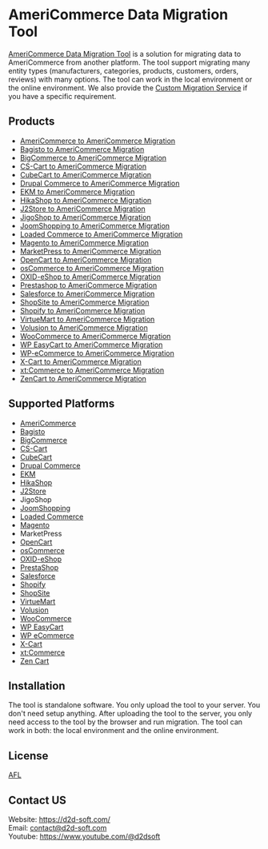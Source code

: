 
# AmeriCommerce Data Migration Tool
[AmeriCommerce Data Migration Tool](https://d2d-soft.com/44-americommerce-migration) is a solution for migrating data to AmeriCommerce from another platform. The tool support migrating many entity types (manufacturers, categories, products, customers, orders, reviews) with many options. The tool can work in the local environment or the online environment. We also provide the [Custom Migration Service](http://d2d-soft.com/migration-services/296-data-migration-customization.html) if you have a specific requirement. 

## Products
- [AmeriCommerce to AmeriCommerce Migration](https://d2d-soft.com/americommerce-migration/790-7267-americommerce-to-americommerce-migration-tool.html#/72-entities-1000)
- [Bagisto to AmeriCommerce Migration](https://d2d-soft.com/americommerce-migration/928-8948-bagisto-to-americommerce-migration-tool.html#/72-entities-1000)
- [BigCommerce to AmeriCommerce Migration](https://d2d-soft.com/americommerce-migration/791-7268-bigcommerce-to-americommerce-migration-tool.html#/72-entities-1000)
- [CS-Cart to AmeriCommerce Migration](https://d2d-soft.com/americommerce-migration/792-7269-cs-cart-to-americommerce-migration-tool.html#/72-entities-1000)
- [CubeCart to AmeriCommerce Migration](https://d2d-soft.com/americommerce-migration/793-7270-cubecart-to-americommerce-migration-tool.html#/72-entities-1000)
- [Drupal Commerce to AmeriCommerce Migration](https://d2d-soft.com/americommerce-migration/794-drupal-commerce-to-americommerce-migration-service.html)
- [EKM to AmeriCommerce Migration](https://d2d-soft.com/americommerce-migration/816-7782-ekm-to-americommerce-migration-tool.html#/72-entities-1000)
- [HikaShop to AmeriCommerce Migration](https://d2d-soft.com/americommerce-migration/795-7271-hikashop-to-americommerce-migration-tool.html#/72-entities-1000)
- [J2Store to AmeriCommerce Migration](https://d2d-soft.com/americommerce-migration/796-7272-j2store-to-americommerce-migration-tool.html#/72-entities-1000)
- [JigoShop to AmeriCommerce Migration](https://d2d-soft.com/americommerce-migration/797-7273-jigoshop-to-americommerce-migration-tool.html#/72-entities-1000)
- [JoomShopping to AmeriCommerce Migration](https://d2d-soft.com/americommerce-migration/798-7274-joomshopping-to-americommerce-migration-tool.html#/72-entities-1000)
- [Loaded Commerce to AmeriCommerce Migration](https://d2d-soft.com/americommerce-migration/799-7275-loaded-to-americommerce-migration-tool.html#/72-entities-1000)
- [Magento to AmeriCommerce Migration](https://d2d-soft.com/americommerce-migration/800-7276-magento-to-americommerce-migration-tool.html#/72-entities-1000)
- [MarketPress to AmeriCommerce Migration](https://d2d-soft.com/americommerce-migration/801-7277-marketpress-to-americommerce-migration-tool.html#/72-entities-1000)
- [OpenCart to AmeriCommerce Migration](https://d2d-soft.com/americommerce-migration/802-7278-opencart-to-americommerce-migration-tool.html#/72-entities-1000)
- [osCommerce to AmeriCommerce Migration](https://d2d-soft.com/americommerce-migration/803-7279-oscommerce-to-americommerce-migration-tool.html#/72-entities-1000)
- [OXID-eShop to AmeriCommerce Migration](https://d2d-soft.com/americommerce-migration/804-7280-oxid-eshop-to-americommerce-migration-tool.html#/72-entities-1000)
- [Prestashop to AmeriCommerce Migration](https://d2d-soft.com/americommerce-migration/805-7281-prestashop-to-americommerce-migration-tool.html#/72-entities-1000)
- [Salesforce to AmeriCommerce Migration](https://d2d-soft.com/americommerce-migration/806-7282-salesforce-to-americommerce-migration-tool.html#/72-entities-1000)
- [ShopSite to AmeriCommerce Migration](https://d2d-soft.com/americommerce-migration/843-8068-shopsite-to-americommerce-migration-tool.html#/72-entities-1000)
- [Shopify to AmeriCommerce Migration](https://d2d-soft.com/americommerce-migration/807-7283-shopify-to-americommerce-migration-tool.html#/72-entities-1000)
- [VirtueMart to AmeriCommerce Migration](https://d2d-soft.com/americommerce-migration/808-7284-virtuemart-to-americommerce-migration-tool.html#/72-entities-1000)
- [Volusion to AmeriCommerce Migration](https://d2d-soft.com/americommerce-migration/809-7285-volusion-to-americommerce-migration-tool.html#/72-entities-1000)
- [WooCommerce to AmeriCommerce Migration](https://d2d-soft.com/americommerce-migration/810-7286-woocommerce-to-americommerce-migration-tool.html#/72-entities-1000)
- [WP EasyCart to AmeriCommerce Migration](https://d2d-soft.com/americommerce-migration/811-7287-wp-easycart-to-americommerce-migration-tool.html#/72-entities-1000)
- [WP-eCommerce to AmeriCommerce Migration](https://d2d-soft.com/americommerce-migration/812-7288-wp-ecommerce-to-americommerce-migration-tool.html#/72-entities-1000)
- [X-Cart to AmeriCommerce Migration](https://d2d-soft.com/americommerce-migration/813-7289-x-cart-to-americommerce-migration-tool.html#/72-entities-1000)
- [xt:Commerce to AmeriCommerce Migration](https://d2d-soft.com/americommerce-migration/814-7290-xtcommerce-to-americommerce-migration-tool.html#/72-entities-1000)
- [ZenCart to AmeriCommerce Migration](https://d2d-soft.com/americommerce-migration/815-7291-zencart-to-americommerce-migration-tool.html#/72-entities-1000)

## Supported Platforms
- [AmeriCommerce](https://www.americommerce.com/)
- [Bagisto](https://bagisto.com/)
- [BigCommerce](https://www.bigcommerce.com/)
- [CS-Cart](https://www.cs-cart.com/)
- [CubeCart](https://www.cubecart.com/)
- [Drupal Commerce](https://drupalcommerce.org/)
- [EKM](https://www.ekm.com/)
- [HikaShop](https://www.hikashop.com/)
- [J2Store](https://www.j2store.org/)
- JigoShop
- [JoomShopping](https://extensions.joomla.org/extension/joomshopping/)
- [Loaded Commerce](https://loadedcommerce.com/)
- [Magento](https://magento.com/)
- MarketPress
- [OpenCart](https://www.opencart.com/)
- [osCommerce](https://www.oscommerce.com/)
- [OXID-eShop](https://www.oxid-esales.com)
- [PrestaShop](https://www.prestashop.com)
- [Salesforce](https://www.salesforce.com/)
- [Shopify](https://www.shopify.com/)
- [ShopSite](https://www.shopsite.com/)
- [VirtueMart](https://virtuemart.net/)
- [Volusion](https://volusion.com/)
- [WooCommerce](https://woocommerce.com/)
- [WP EasyCart](https://www.wpeasycart.com/)
- [WP eCommerce](https://wpecommerce.org/)
- [X-Cart](https://www.x-cart.com/)
- [xt:Commerce](https://www.xt-commerce.com/)
- [Zen Cart](https://www.zen-cart.com/)

## Installation
The tool is standalone software. You only upload the tool to your server. You don't need setup anything. After uploading the tool to the server, you only need access to the tool by the browser and run migration. The tool can work in both: the local environment and the online environment.

## License

[AFL](http://d2d-soft.com/license/AFL.txt)

## Contact US
Website: https://d2d-soft.com/ \
Email: contact@d2d-soft.com \
Youtube: https://www.youtube.com/@d2dsoft 
